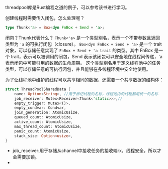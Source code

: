threadpool库是Rust编程之道的例子，可以参考该书进行学习。

创建线程时需要传入闭包，怎么处理呢？

```rust
type Thunk<'a> = Box<dyn FnBox + Send + 'a>;
```
闭包？Thunk代表什么？
`Thunk<'a>` 是一个类型别名，表示一个不带参数且返回类型为 `'a` 的可执行闭包（closure）。
`Box<dyn FnBox + Send + 'a>` 是一个 trait 对象，可以存储任意实现了 `FnBox + Send + 'a trait` 的类型。其中 FnBox 是一个 trait，表示可以被调用的闭包，Send 表示该闭包可以安全地在线程间传递，'a 表示闭包中可能引用的数据的生命周期。
这个类型别名用于定义线程池中的任务类型，可以存储任意的可执行闭包，并且能够在多线程环境中安全地使用。

为了让线程池中维护的线程可以共享相同的数据，还需要一个共享数据的结构体：
```rust
struct ThreadPoolSharedData {
    name: Option<String>, //用于标记线程的名称，线程池内的线程都用统一的名称
    job_receiver: Mutex<Receiver<Thunk<'static>>>,//
    empty_trigger: Mutex<()>,
    empty_condvar: Condvar,
    join_generation: AtomicUsize,
    queued_count: AtomicUsize,
    active_count: AtomicUsize,
    max_thread_count: AtomicUsize,
    panic_count: AtomicUsize,
    stack_size: Option<usize>,
}
```
* job_receiver:用于存储从channel中接收任务的接收端rx，线程安全，所以才会需要加锁。
* 
